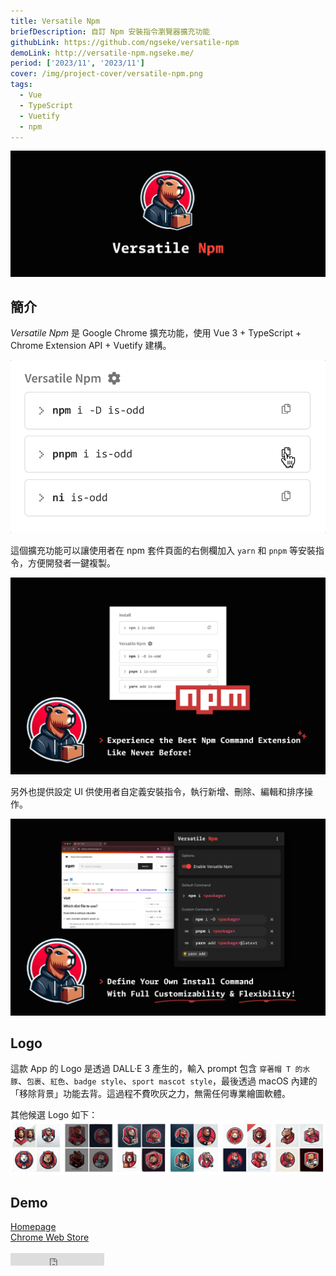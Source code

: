 ```yaml
---
title: Versatile Npm
briefDescription: 自訂 Npm 安裝指令瀏覽器擴充功能
githubLink: https://github.com/ngseke/versatile-npm
demoLink: http://versatile-npm.ngseke.me/
period: ['2023/11', '2023/11']
cover: /img/project-cover/versatile-npm.png
tags:
  - Vue
  - TypeScript
  - Vuetify
  - npm
---
```


![](../../assets/img/project/versatile-npm/1400x560.png)


## 簡介

*Versatile Npm* 是 Google Chrome 擴充功能，使用 Vue 3 + TypeScript + Chrome Extension API + Vuetify 建構。

![Demonstration](../../assets/img/project/versatile-npm/demo.gif)

這個擴充功能可以讓使用者在 npm 套件頁面的右側欄加入 `yarn` 和 `pnpm` 等安裝指令，方便開發者一鍵複製。

![Screenshot 2](../../assets/img/project/versatile-npm/screenshot-2.png)

另外也提供設定 UI 供使用者自定義安裝指令，執行新增、刪除、編輯和排序操作。

![Screenshot 1](../../assets/img/project/versatile-npm/screenshot-1.png)

## Logo

這款 App 的 Logo 是透過 DALL·E 3 產生的，輸入 prompt 包含 `穿著帽 T 的水豚`、`包裹`、`紅色`、`badge style`、`sport mascot style`，最後透過 macOS 內建的「移除背景」功能去背。這過程不費吹灰之力，無需任何專業繪圖軟體。

其他候選 Logo 如下：
![Logo Candidates](../../assets/img/project/versatile-npm/logo-candidates.png)

## Demo

<a href="http://versatile-npm.ngseke.me/" target="_blank">
Homepage
</a>

<br/>

<a href="https://chromewebstore.google.com/detail/versatile-npm/jahejogdoffpehfhkhbpjblnlhghjnje?hl=zh-TW" target="_blank">
  Chrome Web Store
</a>

<br/>
<br/>

<iframe src="https://ghbtns.com/github-btn.html?user=ngseke&repo=versatile-npm&type=star&count=false" frameborder="0" scrolling="0" width="150" height="20"></iframe>

